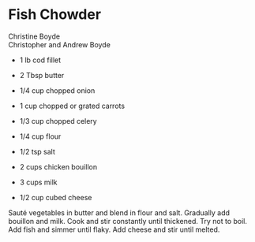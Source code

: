 # Fish Chowder

Christine Boyde<br/>
Christopher and Andrew Boyde

- 1 lb cod fillet
- 2 Tbsp butter
- 1/4 cup chopped onion
- 1 cup chopped or grated carrots
- 1/3 cup chopped celery

- 1/4 cup flour
- 1/2 tsp salt
- 2 cups chicken bouillon
- 3 cups milk
- 1/2 cup cubed cheese

Sauté vegetables in butter and blend in flour and salt. Gradually add bouillon and milk. Cook and stir constantly until thickened. Try not to boil. Add fish and simmer until flaky. Add cheese and stir until melted.